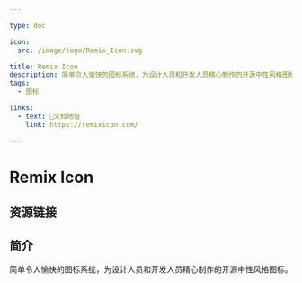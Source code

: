 ```yaml
---

type: doc

icon:
  src: /image/logo/Remix_Icon.svg

title: Remix Icon
description: 简单令人愉快的图标系统，为设计人员和开发人员精心制作的开源中性风格图标。
tags:
  - 图标

links:
  - text: 📖文档地址
    link: https://remixicon.com/

---
```


<ShowLogo />

# Remix Icon

<ShowTags />

<ShowBreadcrumb />

## 资源链接

<ShowLinks />

## 简介

简单令人愉快的图标系统，为设计人员和开发人员精心制作的开源中性风格图标。
